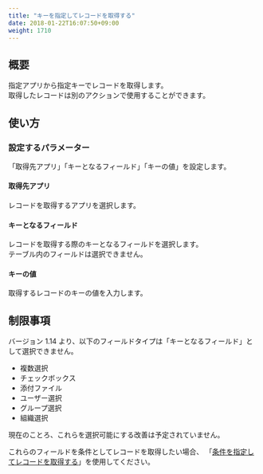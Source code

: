 ```yaml
---
title: "キーを指定してレコードを取得する"
date: 2018-01-22T16:07:50+09:00
weight: 1710
---
```


## 概要

指定アプリから指定キーでレコードを取得します。   
取得したレコードは別のアクションで使用することができます。

## 使い方

### 設定するパラメーター

「取得先アプリ」「キーとなるフィールド」「キーの値」を設定します。

#### 取得先アプリ

レコードを取得するアプリを選択します。

#### キーとなるフィールド

レコードを取得する際のキーとなるフィールドを選択します。  
テーブル内のフィールドは選択できません。

#### キーの値

取得するレコードのキーの値を入力します。


## 制限事項

バージョン 1.14 より、以下のフィールドタイプは「キーとなるフィールド」として選択できません。

- 複数選択
- チェックボックス
- 添付ファイル
- ユーザー選択
- グループ選択
- 組織選択

現在のことろ、これらを選択可能にする改善は予定されていません。

これらのフィールドを条件としてレコードを取得したい場合、
「[条件を指定してレコードを取得する](../get_records_by_query)」を使用してください。
